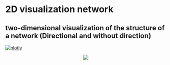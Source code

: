 # 2D visualization network
## two-dimensional visualization of the structure of a network (Directional and without direction)

[![plotly](https://www.vectorlogo.zone/logos/plot_ly/plot_ly-ar21.svg)](https://plotly.com//)


<p align="center">
 <img src="https://raw.githubusercontent.com/aliseif321/3D_visualization_network/main/Pictures/fig1.png" >
 </p>
 
 
 
